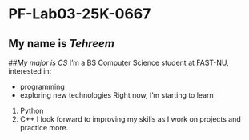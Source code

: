 # PF-Lab03-25K-0667
## **My name is _Tehreem_**
##_My major is CS_
I’m a BS Computer Science student at FAST-NU, interested in:
- programming
- exploring new technologies
Right now, I’m starting to learn
1. Python
2. C++
I look forward to improving my skills as I work on projects and practice more.
